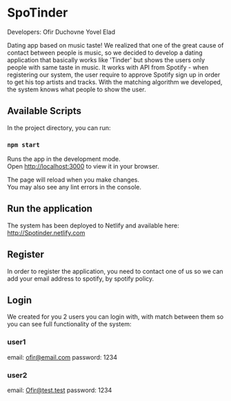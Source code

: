 # SpoTinder

Developers:
Ofir Duchovne
Yovel Elad

Dating app based on music taste!
We realized that one of the great cause of contact between people is music, so we decided to develop a dating application that basically works like 'Tinder' but shows the users only people with same taste in music.
It works with API from Spotify - when registering our system, the user require to approve Spotify sign up in order to get his top artists and tracks.
With the matching algorithm we developed, the system knows what people to show the user.

## Available Scripts

In the project directory, you can run:

### `npm start`

Runs the app in the development mode.\
Open [http://localhost:3000](http://localhost:3000) to view it in your browser.

The page will reload when you make changes.\
You may also see any lint errors in the console.

## Run the application

The system has been deployed to Netlify and available here:
http://Spotinder.netlify.com

## Register

In order to register the application, you need to contact one of us so we can add your email address to spotify, by spotify policy.

## Login

We created for you 2 users you can login with, with match between them so you can see full functionality of the system:
### user1
email: ofir@email.com
password: 1234
### user2
email: Ofir@test.test
password: 1234



